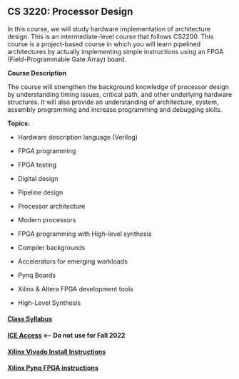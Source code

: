## CS 3220: Processor Design 

In this course, we will study hardware implementation of architecture design. This is an intermediate-level course that follows CS2200. This course is a project-based course in which you will learn pipelined architectures by actually implementing simple instructions using an FPGA (Field-Programmable Gate Array) board. 

**Course Description**

 The course will strengthen the background knowledge of processor design by understanding timing issues, critical path, and other underlying hardware structures. It will also provide an understanding of architecture, system, assembly programming and increase programming and debugging skills. 

 **Topics:**

- Hardware description language (Verilog)

- FPGA programming 

- FPGA testing 

- Digital design 

- Pipeline design 

- Processor architecture 

- Modern processors

- FPGA programming with High-level synthesis

- Compiler backgrounds 

- Accelerators for emerging workloads

- Pynq Boards

- Xilinx & Altera FPGA development tools

- High-Level Synthesis 

#### [Class Syllabus](Fall_2022/syllabus.md)

#### [ICE Access](access_vm_steps/access_vm_doc.md) <-- Do not use for Fall 2022

#### [Xilinx Vivado Install Instructions](Vivado_Installation_Steps/vivado_install_steps.md)

#### [Xilinx Pynq FPGA instructions](access_pynq_boards\access_pynq_doc.md)
